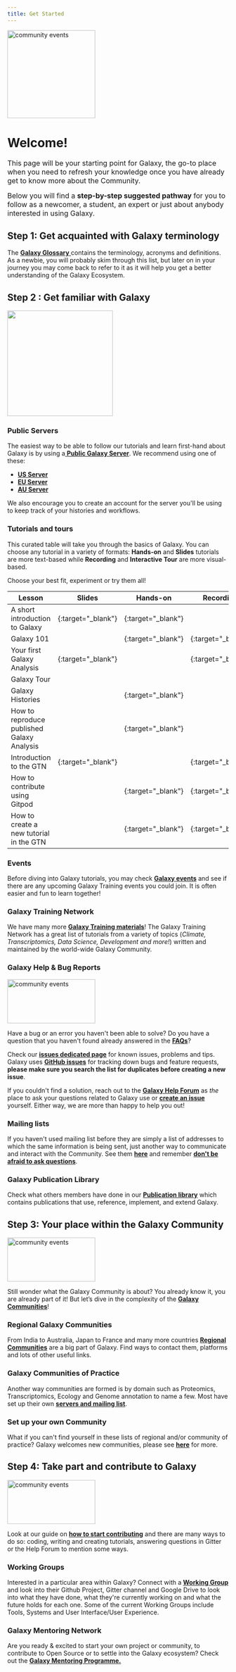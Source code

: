 ```yaml
---
title: Get Started 
---
```


<img class="img-fluid float-right" src="/images/undraw-illustrations/get-started.svg" style="width:200px;" alt="community events" />

# Welcome!

<span style="font-size:medium;">This page will be your starting point for Galaxy, the go-to place when you need to refresh your knowledge once you have already get to know more about the Community.</span>

<span style="font-size:medium;">Below you will find a __step-by-step suggested pathway__ for you to follow as a newcomer, a student, an expert or just about anybody interested in using Galaxy.</span>

## Step 1: Get acquainted with Galaxy terminology

The [__Galaxy Glossary__ <i class="fa fa-solid fa-book" aria-hidden="true"></i>](/get-started/glossary/)  contains the terminology, acronyms and definitions. As a newbie, you will probably skim through this list, but later on in your journey you may come back to refer to it as it will help you get a better understanding of the Galaxy Ecosystem. 

## Step 2 : Get familiar with Galaxy
<div class='right'><img src="/images/undraw-illustrations/teamwork.svg" alt="" width="240" /></div>

### Public Servers

The easiest way to be able to follow our tutorials and learn first-hand about Galaxy is by using a[ __Public Galaxy Server__](/use/). We recommend using one of these:
- [**US Server**](https://usegalaxy.org)
- [**EU Server**](https://usegalaxy.eu/)
- [**AU Server**](https://usegalaxy.org.au/)

We also encourage you to create an account for the server you'll be using to keep track of your histories and workflows.

### Tutorials and tours
This curated table will take you through the basics of Galaxy. You can choose any tutorial in a variety of formats: **Hands-on** and **Slides** tutorials are more text-based while **Recording** and **Interactive Tour** are more visual-based.

Choose your best fit, experiment or try them all!

| Lesson |  Slides | Hands-on | Recording | Interactive Tour |  
|---|---|---|---|---|
| A short introduction to Galaxy | [<i class="fab fa-slideshare" aria-hidden="true"></i>](https://training.galaxyproject.org/training-material/topics/introduction/tutorials/galaxy-intro-short/slides.html#1){:target="_blank"}   | [<i class="fa fa-laptop" aria-hidden="true"></i>](https://training.galaxyproject.org/training-material/topics/introduction/tutorials/galaxy-intro-short/tutorial.html){:target="_blank"} |  |   |   |
| Galaxy 101 |   | [<i class="fa fa-laptop" aria-hidden="true"></i>](https://training.galaxyproject.org/training-material/topics/introduction/tutorials/galaxy-intro-101-everyone/tutorial.html){:target="_blank"}   | [<i class="fas fa-video" aria-hidden="true"></i>](https://gallantries.github.io/video-library/videos/introduction/galaxy-intro-101/tutorial/){:target="_blank"}    |   |
| Your first Galaxy Analysis | [<i class="fab fa-slideshare" aria-hidden="true"></i>](https://docs.google.com/presentation/d/1rOGp4o_Dc-QIHS4YT4HizdfXTVhJB1HwPPZkSDuMhig/edit#slide=id.gbc9627d000_0_0){:target="_blank"}  |   |[<i class="fas fa-video" aria-hidden="true"></i>](https://youtu.be/1UPCrQxGwcU){:target="_blank"} |   |
| Galaxy Tour  |   |   |   | [<i class="fas fa-mouse" aria-hidden="true"></i>](https://usegalaxy.org/tours/core.galaxy_ui){:target="_blank"} |
| Galaxy Histories |   | [<i class="fa fa-laptop" aria-hidden="true"></i>](https://training.galaxyproject.org/training-material/topics/galaxy-interface/tutorials/history/tutorial.html){:target="_blank"}  |   | [<i class="fas fa-mouse" aria-hidden="true"></i>](https://usegalaxy.org/tours/core.history){:target="_blank"} |
| How to reproduce published Galaxy Analysis |  | [<i class="fa fa-laptop" aria-hidden="true"></i>](https://training.galaxyproject.org/training-material/topics/introduction/tutorials/galaxy-reproduce/tutorial.html){:target="_blank"} |   |   |
|Introduction to the GTN |[<i class="fab fa-slideshare" aria-hidden="true"></i>](https://training.galaxyproject.org/training-material/topics/contributing/slides/introduction.html#1){:target="_blank"} |   | [<i class="fas fa-video" aria-hidden="true"></i>](https://www.youtube.com/watch?v=lDqWxzWNk1k){:target="_blank"} |   |
| How to contribute using Gitpod |   | [<i class="fa fa-laptop" aria-hidden="true"></i>](https://training.galaxyproject.org/training-material/topics/contributing/tutorials/gitpod/tutorial.html){:target="_blank"}  | [<i class="fas fa-video" aria-hidden="true"></i>](https://youtu.be/_-wnsPttBCo){:target="_blank"}  |   |
|How to create a new tutorial in the GTN   |   |[<i class="fa fa-laptop" aria-hidden="true"></i>](https://training.galaxyproject.org/training-material/topics/contributing/tutorials/create-new-tutorial/tutorial.html){:target="_blank"}   |[<i class="fas fa-video" aria-hidden="true"></i>](https://www.youtube.com/watch?v=Vw9h5kvRH2k){:target="_blank"}  |   |   |

### Events

Before diving into Galaxy tutorials, you may check [**Galaxy events**](/events/) and see if there are any upcoming Galaxy Training events you could join. It is often easier and fun to learn together!

### Galaxy Training Network

We have many more [**Galaxy Training materials**](https://training.galaxyproject.org/)! The Galaxy Training Network has a great list of tutorials from a variety of topics (_Climate, Transcriptomics, Data Science, Development and more!_) written and maintained by the world-wide Galaxy Community.

### Galaxy Help & Bug Reports

<div class='right'><img class="img-fluid float-right" src="/images/undraw-illustrations/fixing-bugs.svg" style="width:200px;height:100px;" alt="community events" /></div>

Have a bug  <i style ="font-size:small;" class="fa fa-solid fa-bug"></i> or an error you haven't been able to solve? Do you have a question that you haven't found already answered in the [**FAQs**](https://training.galaxyproject.org/training-material/faq)? 

Check our [**issues dedicated page**](/issues/) for known issues, problems and tips. Galaxy uses [**GitHub issues**](https://github.com/galaxyproject/galaxy/issues) for tracking down bugs and feature requests, **please make sure you search the list for duplicates before creating a new issue**.

If you couldn't find a solution, reach out to the [**Galaxy Help Forum**](https://help.galaxyproject.org/) as *the* place to ask your questions related to Galaxy use or  [**create an issue**](https://docs.github.com/es/issues/tracking-your-work-with-issues/creating-an-issue) yourself. Either way, we are more than happy to help you out!

### Mailing lists
If you haven't used mailing list before they are simply a list of addresses to which the same information is being sent, just another way to communicate and interact with the Community. See them [**here**](/mailing-lists/) and remember [**don't be afraid to ask questions**](/mailing-lists#new-to-mailing-lists/).

### Galaxy Publication Library
Check what others members have done in our [**Publication library**](https://www.zotero.org/groups/1732893/galaxy) which contains publications that use, reference, implement, and extend Galaxy.

## Step 3:  Your place within the Galaxy Community

<div class='right'><img class="img-fluid float-right" src="/images/undraw-illustrations/connected-people.svg" style="width:200px;height:100px;" alt="community events" /></div>

Still wonder what the Galaxy Community is about?
You already know it, you are already part of it! But let’s dive in the complexity of the [**Galaxy Communities**](/community/)!

### Regional Galaxy Communities
From India to Australia, Japan to France and many more countries [**Regional Communities**](/community/#regional-communities) are a big part of Galaxy. Find ways to contact them, platforms and lots of other useful links.

### Galaxy Communities of Practice

Another way communities are formed is by domain such as Proteomics, Transcriptomics, Ecology and Genome annotation to name a few. Most have set up their own [**servers and mailing list**](/community/#communities-of-practice).

### Set up your own Community
What if you can't find yourself in these lists of regional and/or community of practice? Galaxy welcomes new communities, please see [**here**](/get-started/new-leads) for more.

## Step 4: Take part and contribute to Galaxy

<div class='right'><img class="img-fluid float-right" src="/images/undraw-illustrations/collaborators.svg" style="width:200px;height:100px;" alt="community events" /></div>

Look at our guide on [**how to start contributing**](https://galaxyproject.org/community/contributing/) and there are many ways to do so: coding, writing and creating tutorials, answering questions in Gitter or the Help Forum to mention some ways.

### Working Groups
Interested in a particular area within Galaxy? Connect with a [**Working Group**](/community/wg) and look into their Github Project, Gitter channel and Google Drive to look into what they have done, what they're currently working on and what the future holds for each one.
Some of the current Working Groups include Tools, Systems and User Interface/User Experience.

### Galaxy Mentoring Network

Are you ready & excited to start your own project or community, to contribute to Open Source or to settle into the Galaxy ecosystem?
Check out the [**Galaxy Mentoring Programme.**](https://galaxy-mentor-network.netlify.app/)
